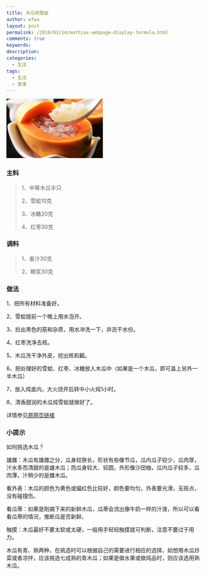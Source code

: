 ```yaml
---
title: 木瓜炖雪蛤
author: wfwu
layout: post
permalink: /2016/03/14/mathjax-webpage-display-formula.html
comments: true
keywords:
description:
categories:
  - 生活
tags:
  - 生活
  - 食谱
---
```

<img src="/public/img/2016/03/14/cooking.jpg" width ="50%" height="50%">

### 主料

> 1、中等木瓜半只
> 
> 2、雪蛤10克
> 
> 3、冰糖20克
> 
> 4、红枣30克 

### 调料

>1、姜汁30克
>
>2、椰浆30克

### 做法

1、把所有材料准备好。

2、雪蛤提前一个晚上用水泡开。

3、捡出黑色的筋和杂质，用水冲洗一下，并沥干水份。

4、红枣洗净去核。

5、木瓜洗干净外皮，挖出核和瓤。

6、把处理好的雪蛤、红枣、冰糖放入木瓜中（如果是一个木瓜，即可盖上另外一半木瓜）

7、放入炖盅内，大火烧开后转中小火炖1小时。

8、清香甜润的木瓜炖雪蛤就做好了。

详情参见[原网页链接](http://baotang.tfysw.com/meirongyangyantang/3NMDAwMDAyNDk3Nw.html)

### 小提示

如何挑选木瓜？

雄雌：木瓜有雄雌之分，瓜身较狭长，形状有些像节瓜，瓜内瓜子较少，瓜肉厚，汁水多而清甜的是雄木瓜；而瓜身较大、较圆，外形像沙田柚，瓜内瓜子较多，瓜肉薄，汁稍少的是雌木瓜。

看外表：木瓜的颜色为黄色或偏红色比较好，颜色要均匀，外表要光滑，无斑点，没有碰撞伤。

看瓜蒂：如果是刚摘下来的新鲜木瓜，瓜蒂会流出像牛奶一样的汁液，所以可以看看瓜蒂的情况，推断瓜是否新鲜。

触摸：木瓜最好不要太软或太硬，一般用手轻轻触摸就可判断，注意不要过于用力。

木瓜有青、熟两种，在挑选时可以根据自己的需要进行相应的选择，如想用木瓜炒菜或者凉拌，应该挑选七成熟的青木瓜；如果是做水果或做炖品时，则应该选用熟木瓜。

